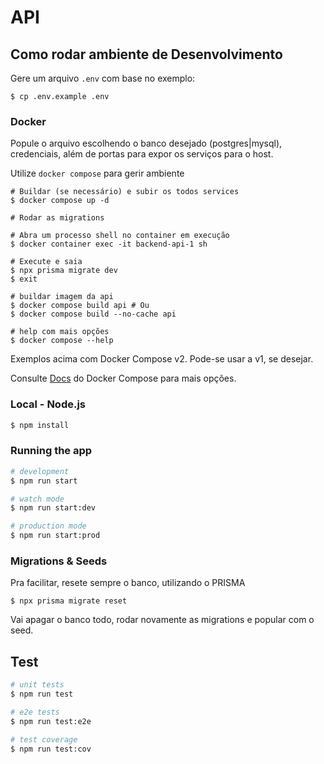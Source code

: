 # API


## Como rodar ambiente de Desenvolvimento

Gere um arquivo `.env` com base no exemplo:

```
$ cp .env.example .env

```
### Docker

Popule o arquivo escolhendo o banco desejado (postgres|mysql), credenciais, além de portas para expor os serviços para o host.

Utilize `docker compose` para gerir ambiente

```
# Buildar (se necessário) e subir os todos services
$ docker compose up -d

# Rodar as migrations

# Abra um processo shell no container em execução
$ docker container exec -it backend-api-1 sh

# Execute e saia
$ npx prisma migrate dev
$ exit

# buildar imagem da api
$ docker compose build api # Ou
$ docker compose build --no-cache api

# help com mais opções
$ docker compose --help
```

Exemplos acima com Docker Compose v2. Pode-se usar a v1, se desejar.

Consulte [Docs](https://docs.docker.com/compose/) do Docker Compose para mais opções.

### Local - Node.js


```bash
$ npm install
```

### Running the app

```bash
# development
$ npm run start

# watch mode
$ npm run start:dev

# production mode
$ npm run start:prod
```

### Migrations & Seeds

Pra facilitar, resete sempre o banco, utilizando o PRISMA


```
$ npx prisma migrate reset
```

Vai apagar o banco todo, rodar novamente as migrations e popular com o seed.


## Test

```bash
# unit tests
$ npm run test

# e2e tests
$ npm run test:e2e

# test coverage
$ npm run test:cov
```


